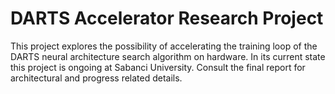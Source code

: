 # DARTS Accelerator Research Project
This project explores the possibility of accelerating the training loop of the DARTS neural architecture search algorithm on hardware.
In its current state this project is ongoing at Sabanci University.
Consult the final report for architectural and progress related details.
